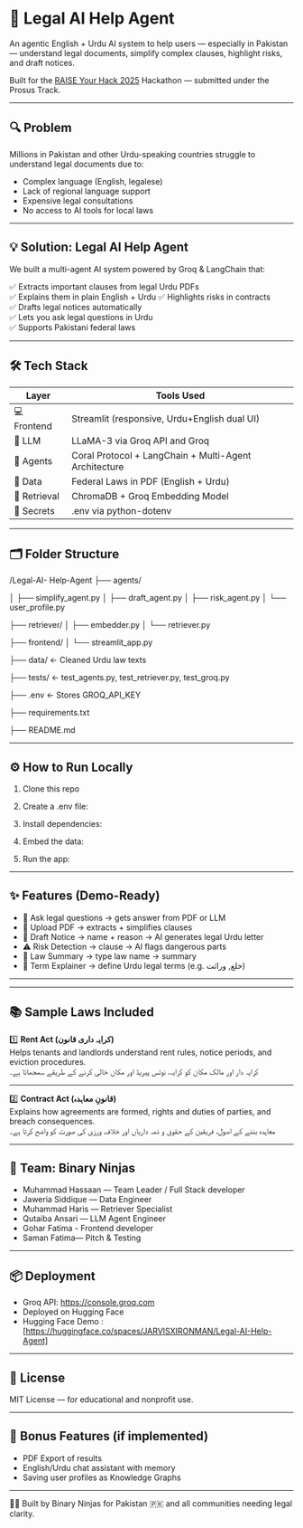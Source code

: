 # 🧠 Legal AI Help Agent
An agentic English + Urdu AI system to help users — especially in Pakistan — understand legal documents, simplify complex clauses, highlight risks, and draft notices.

Built for the [RAISE Your Hack 2025](https://lablab.ai) Hackathon — submitted under the Prosus Track.

---

## 🔍 Problem  
Millions in Pakistan and other Urdu-speaking countries struggle to understand legal documents due to:

- Complex language (English, legalese)  
- Lack of regional language support  
- Expensive legal consultations  
- No access to AI tools for local laws

---

## 💡 Solution: Legal AI Help Agent 
We built a multi-agent AI system powered by Groq & LangChain that:

✅ Extracts important clauses from legal Urdu PDFs  
✅ Explains them in plain English + Urdu
✅ Highlights risks in contracts  
✅ Drafts legal notices automatically  
✅ Lets you ask legal questions in Urdu  
✅ Supports Pakistani federal laws

---

## 🛠️ Tech Stack

| Layer         | Tools Used                                      |
|---------------|--------------------------------------------------|
| 💻 Frontend    | Streamlit (responsive, Urdu+English dual UI)    |
| 🧠 LLM         | LLaMA-3 via Groq API and Groq                          |
| 🧱 Agents       | Coral Protocol + LangChain + Multi-Agent Architecture            |
| 📄 Data        |  Federal Laws in PDF (English + Urdu)        |
| 🔎 Retrieval   | ChromaDB + Groq Embedding Model                 |
| 🔐 Secrets     | .env via python-dotenv                          |

---

## 🗂️ Folder Structure

/Legal-AI- Help-Agent
├── agents/

│ ├── simplify_agent.py
│ ├── draft_agent.py
│ ├── risk_agent.py
│ └── user_profile.py

├── retriever/
│ ├── embedder.py
│ └── retriever.py

├── frontend/
│ └── streamlit_app.py

├── data/ ← Cleaned Urdu law texts

├── tests/ ← test_agents.py, test_retriever.py, test_groq.py

├── .env ← Stores GROQ_API_KEY

├── requirements.txt

├── README.md


---

## ⚙️ How to Run Locally

1. Clone this repo  

2. Create a .env file:

3. Install dependencies:

4. Embed the data:

5. Run the app:

---

## ✨ Features (Demo-Ready)

- 🧠 Ask legal questions → gets answer from PDF or LLM  
- 📄 Upload PDF → extracts + simplifies clauses  
- 📝 Draft Notice → name + reason → AI generates legal Urdu letter  
- ⚠ Risk Detection → clause → AI flags dangerous parts  
- 📘 Law Summary → type law name → summary  
- 📖 Term Explainer → define Urdu legal terms (e.g. خلع, وراثت)

---

---
## 📚 Sample Laws Included

1️⃣ **Rent Act (کرایہ داری قانون)**  
Helps tenants and landlords understand rent rules, notice periods, and eviction procedures.  
کرایہ دار اور مالک مکان کو کرایہ، نوٹس پیریڈ اور مکان خالی کرنے کے طریقے سمجھاتا ہے۔

---

2️⃣ **Contract Act (قانونِ معاہدہ)**  
Explains how agreements are formed, rights and duties of parties, and breach consequences.  
معاہدہ بننے کے اصول، فریقین کے حقوق و ذمہ داریاں اور خلاف ورزی کی صورت کو واضح کرتا ہے۔

---

## 👥 Team: Binary Ninjas

- Muhammad Hassaan — Team Leader / Full Stack developer
- Jaweria Siddique — Data Engineer
- Muhammad Haris — Retriever Specialist
- Qutaiba Ansari — LLM Agent Engineer
- Gohar Fatima - Frontend developer
- Saman Fatima— Pitch & Testing

---

## 📦 Deployment

- Groq API: https://console.groq.com  
- Deployed on Hugging Face
- Hugging Face Demo : [https://huggingface.co/spaces/JARVISXIRONMAN/Legal-AI-Help-Agent]

---

## 📌 License

MIT License — for educational and nonprofit use.

---

## 🚀 Bonus Features (if implemented)

- PDF Export of results  
- English/Urdu chat assistant with memory  
- Saving user profiles as Knowledge Graphs

---

👨‍⚖️ Built by Binary Ninjas for Pakistan 🇵🇰 and all communities needing legal clarity.
